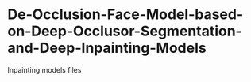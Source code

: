 # De-Occlusion-Face-Model-based-on-Deep-Occlusor-Segmentation-and-Deep-Inpainting-Models
Inpainting models files
